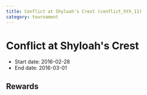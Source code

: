 ```yaml
---
title: Conflict at Shyloah's Crest (conflict_hth_11)
category: tournament
---
```

# Conflict at Shyloah's Crest

  * Start date: 2016-02-28
  * End date: 2016-03-01

## Rewards

